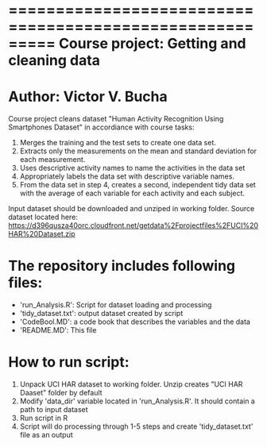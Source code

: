 =========================================================
Course project: Getting and cleaning data
=========================================================
Author: Victor V. Bucha
=========================================================

Course project cleans dataset "Human Activity Recognition Using Smartphones Dataset" in accordiance with course tasks: 

1. Merges the training and the test sets to create one data set.
2. Extracts only the measurements on the mean and standard deviation for each measurement. 
3. Uses descriptive activity names to name the activities in the data set
4. Appropriately labels the data set with descriptive variable names. 
5. From the data set in step 4, creates a second, independent tidy data set with the average of each variable for each activity and each subject.

Input dataset should be downloaded and unziped in working folder. Source dataset located here: https://d396qusza40orc.cloudfront.net/getdata%2Fprojectfiles%2FUCI%20HAR%20Dataset.zip 


The repository includes following files:
=========================================

- 'run_Analysis.R': Script for dataset loading and processing 
- 'tidy_dataset.txt': output dataset created by script
- 'CodeBool.MD': a code book that describes the variables and the data
- 'README.MD': This file

How to run script: 
=========================
1) Unpack UCI HAR dataset to working folder. Unzip creates "UCI HAR Daaset" folder by default
2) Modify 'data_dir' variable located in 'run_Analysis.R'. It should contain a path to input dataset
3) Run script in R
4) Script will do processing through 1-5 steps and create 'tidy_dataset.txt' file as an output



